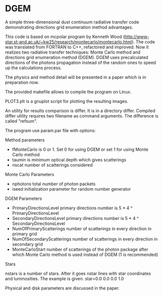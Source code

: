 # DGEM
A simple three-dimensional dust continuum radiative transfer code demonstrating directions grid enumeration method advantages.

This code is based on mcpolar program by Kenneth Wood (http://www-star.st-and.ac.uk/~kw25/research/montecarlo/montecarlo.html). The code was translated from FORTRAN to C++, refactored and improved. Now it realizes two radiative transfer techniques: Monte Carlo method and directions grid enumeration method (DGEM). DGEM uses precalculated directions of the photons propagation instead of the random ones to speed up the calculations process.

The physics and method detail will be presented in a paper which is in preparation now.

The provided makefile allows to compile the program on Linux.

PLOT3.plt is a gnuplot script for plotting the resulting images.

An utility for results comparison is differ. It is in a directory differ. Compiled differ utility requires two filename as command arguments. The difference is called "refsum".

The program use param.par file with options:

Method parameters

- fMonteCarlo  is 0 or 1. Set 0 for using DGEM or set 1 for using Monte Carlo method
- taumin       is minimum optical depth which gives scatterings
- nscat        number of scatterings considered
  
Monte Carlo Parameters

- nphotons     total number of photon packets
- iseed        initialization parameter for random number generator

DGEM Parameters

- PrimaryDirectionsLevel 		primary directions number is 5 * 4 ^ PrimaryDirectionsLevel
- SecondaryDirectionsLevel	primary directions number is 5 * 4 ^ SecondaryDirectionsLevel
- NumOfPrimaryScatterings		number of scatterings in every direction in primary grid
- NumOfSecondaryScatterings	number of scatterings in every direction in secondary grid
- MonteCarloStart				    number of scatterings of the photon package after which Monte Carlo
                            method is used instead of DGEM (1 is recommended)

Stars

  nstars     is a number of stars. After it goes nstar lines with star coordinates and luminosities. The example is given.
  star=0.0 0.0 0.0 1.0
  
Physical and disk parameters are discussed in the paper.
